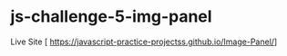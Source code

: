 # js-challenge-5-img-panel
Live Site [ https://javascript-practice-projectss.github.io/Image-Panel/]
